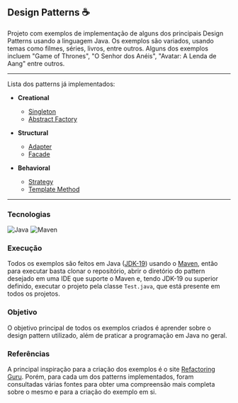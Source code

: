 ## Design Patterns ☕

Projeto com exemplos de implementação de alguns dos principais Design Patterns usando a linguagem Java. Os exemplos são variados, usando temas como filmes, séries, livros, entre outros. 
Alguns dos exemplos incluem "Game of Thrones", "O Senhor dos Anéis", "Avatar: A Lenda de Aang" entre outros.

---

Lista dos patterns já implementados: 

- **Creational** 
    - [Singleton](https://github.com/gabriel-piva/design-patterns/tree/main/singleton)
    - [Abstract Factory](https://github.com/gabriel-piva/design-patterns/tree/main/abstract-factory)

- **Structural** 
    - [Adapter](https://github.com/gabriel-piva/design-patterns/tree/main/adapter)
    - [Facade](https://github.com/gabriel-piva/design-patterns/tree/main/facade)

- **Behavioral** 
    - [Strategy](https://github.com/gabriel-piva/design-patterns/tree/main/strategy)
    - [Template Method](https://github.com/gabriel-piva/design-patterns/tree/main/template-method)
---

### Tecnologias
<div style="display: flex; gap: 5px;">
    <img src="https://img.shields.io/badge/Java-E84135?style=for-the-badge&logo=openjdk&logoColor=E84135&labelColor=070707" alt="Java">
    <img src="https://img.shields.io/badge/Maven-913C76?style=for-the-badge&logo=apache&logoColor=913C76&labelColor=070707" alt="Maven">
</div>

### Execução
Todos os exemplos são feitos em Java ([JDK-19](https://jdk.java.net/19/)) usando o [Maven](https://maven.apache.org/), então para executar basta clonar o repositório, abrir o diretório do pattern desejado em uma IDE que suporte o Maven e, tendo JDK-19 ou superior definido, executar o projeto pela classe `Test.java`, que está presente em todos os projetos.

### Objetivo
O objetivo principal de todos os exemplos criados é aprender sobre o design pattern utilizado, além de praticar a programação em Java no geral.

### Referências
A principal inspiração para a criação dos exemplos é o site [Refactoring Guru](https://refactoring.guru/design-patterns). Porém, para cada um dos patterns implementados, foram consultadas várias fontes para obter uma compreensão mais completa sobre o mesmo e para a criação do exemplo em si.
